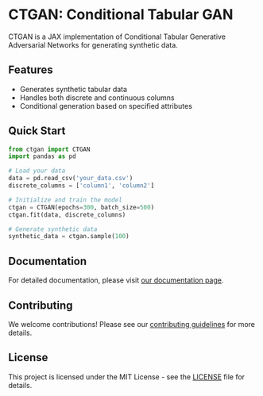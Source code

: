 
# CTGAN: Conditional Tabular GAN

CTGAN is a JAX implementation of Conditional Tabular Generative Adversarial Networks for generating synthetic data.

## Features

- Generates synthetic tabular data
- Handles both discrete and continuous columns
- Conditional generation based on specified attributes



## Quick Start

```python
from ctgan import CTGAN
import pandas as pd

# Load your data
data = pd.read_csv('your_data.csv')
discrete_columns = ['column1', 'column2']

# Initialize and train the model
ctgan = CTGAN(epochs=300, batch_size=500)
ctgan.fit(data, discrete_columns)

# Generate synthetic data
synthetic_data = ctgan.sample(100)
```

## Documentation

For detailed documentation, please visit [our documentation page](https://your-ctgan-docs-url.com).

## Contributing

We welcome contributions! Please see our [contributing guidelines](CONTRIBUTING.md) for more details.

## License

This project is licensed under the MIT License - see the [LICENSE](LICENSE) file for details.
```
